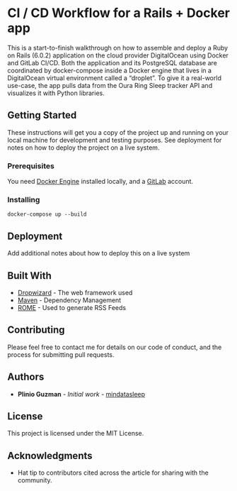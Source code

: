 # CI / CD Workflow for a Rails + Docker app

This is a start-to-finish walkthrough on how to assemble and deploy a Ruby on Rails (6.0.2) application on the cloud provider DigitalOcean using Docker and GitLab CI/CD. Both the application and its PostgreSQL database are coordinated by docker-compose inside a Docker engine that lives in a DigitalOcean virtual environment called a “droplet”. To give it a real-world use-case, the app pulls data from the Oura Ring Sleep tracker API and visualizes it with Python libraries.

## Getting Started

These instructions will get you a copy of the project up and running on your local machine for development and testing purposes. See deployment for notes on how to deploy the project on a live system.

### Prerequisites

You need [Docker Engine](https://docs.docker.com/install/) installed locally, and a [GitLab](http://gitlab.com/) account.

### Installing

`docker-compose up --build`

## Deployment

Add additional notes about how to deploy this on a live system

## Built With

* [Dropwizard](http://www.dropwizard.io/1.0.2/docs/) - The web framework used
* [Maven](https://maven.apache.org/) - Dependency Management
* [ROME](https://rometools.github.io/rome/) - Used to generate RSS Feeds

## Contributing

Please feel free to contact me for details on our code of conduct, and the process for submitting pull requests.

## Authors

* **Plinio Guzman** - *Initial work* - [mindatasleep](https://github.com/mindatasleep)

## License

This project is licensed under the MIT License. 

## Acknowledgments

* Hat tip to contributors cited across the article for sharing with the community. 
